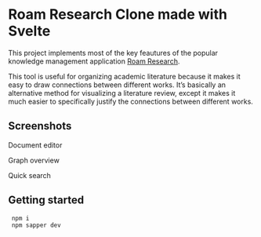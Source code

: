 # Roam Research Clone made with Svelte

<p>This project implements most of the key feautures of the popular knowledge management application <a href="https://roamresearch.com/">Roam Research</a>. </p>

<p>This tool is useful for organizing academic literature because it makes it easy to draw connections between different works. It’s basically an alternative method for visualizing a literature review, except it makes it much easier to specifically justify the connections between different works.</p>

## Screenshots

Document editor

Graph overview

Quick search

## Getting started

```
 npm i    
 npm sapper dev  
```